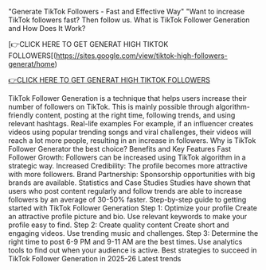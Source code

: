"Generate TikTok Followers - Fast and Effective Way"
"Want to increase TikTok followers fast? Then follow us.
What is TikTok Follower Generation and How Does It Work?

[👉CLICK HERE TO GET GENERAT HIGH TIKTOK FOLLOWERS[(https://sites.google.com/view/tiktok-high-followers-generat/home)

[👉CLICK HERE TO GET GENERAT HIGH TIKTOK FOLLOWERS](https://sites.google.com/view/tiktok-high-followers-generat/home)

TikTok Follower Generation is a technique that helps users increase their number of followers on TikTok. This is mainly possible through algorithm-friendly content, posting at the right time, following trends, and using relevant hashtags.
Real-life examples
For example, if an influencer creates videos using popular trending songs and viral challenges, their videos will reach a lot more people, resulting in an increase in followers.
Why is TikTok Follower Generator the best choice?
Benefits and Key Features
Fast Follower Growth: Followers can be increased using TikTok algorithm in a strategic way.
Increased Credibility: The profile becomes more attractive with more followers.
Brand Partnership: Sponsorship opportunities with big brands are available.
Statistics and Case Studies
Studies have shown that users who post content regularly and follow trends are able to increase followers by an average of 30-50% faster.
Step-by-step guide to getting started with TikTok Follower Generation
Step 1: Optimize your profile
Create an attractive profile picture and bio.
Use relevant keywords to make your profile easy to find.
Step 2: Create quality content
Create short and engaging videos.
Use trending music and challenges.
Step 3: Determine the right time to post
6-9 PM and 9-11 AM are the best times.
Use analytics tools to find out when your audience is active.
Best strategies to succeed in TikTok Follower Generation in 2025-26
Latest trends
